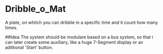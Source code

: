 # Dribble_o_Mat
A plate, on whitch you can dribble in a specific time and it count how many times.

##Idea
The system should be modulare based on a bus system, so that i can later create some auxiliary, like a huge 7-Segment display or an adittional 'Start' button.
